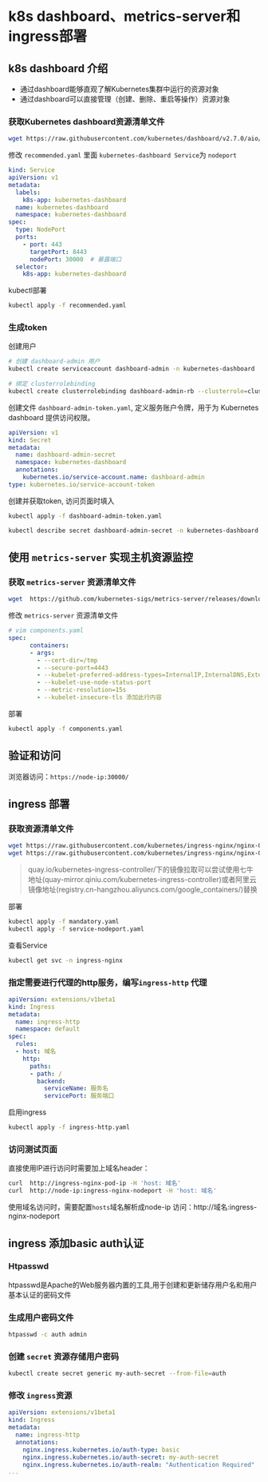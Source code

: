 # k8s dashboard、metrics-server和ingress部署

## k8s dashboard 介绍
- 通过dashboard能够直观了解Kubernetes集群中运行的资源对象
- 通过dashboard可以直接管理（创建、删除、重启等操作）资源对象

### 获取Kubernetes dashboard资源清单文件
```bash
wget https://raw.githubusercontent.com/kubernetes/dashboard/v2.7.0/aio/deploy/recommended.yaml --no-check-certificate
```
修改 `recommended.yaml` 里面 `kubernetes-dashboard Service`为 `nodeport`
```yaml
kind: Service
apiVersion: v1
metadata:
  labels:
    k8s-app: kubernetes-dashboard
  name: kubernetes-dashboard
  namespace: kubernetes-dashboard
spec:
  type: NodePort
  ports:
    - port: 443
      targetPort: 8443
      nodePort: 30000  # 暴露端口
  selector:
    k8s-app: kubernetes-dashboard
```
kubectl部署
```bash
kubectl apply -f recommended.yaml
```

### 生成token
创建用户
```bash
# 创建 dashboard-admin 用户
kubectl create serviceaccount dashboard-admin -n kubernetes-dashboard
 
# 绑定 clusterrolebinding
kubectl create clusterrolebinding dashboard-admin-rb --clusterrole=cluster-admin --serviceaccount=kubernetes-dashboard:dashboard-admin
```
创建文件 `dashboard-admin-token.yaml`, 定义服务账户令牌，用于为 Kubernetes dashboard 提供访问权限。
```yaml
apiVersion: v1
kind: Secret
metadata:
  name: dashboard-admin-secret
  namespace: kubernetes-dashboard
  annotations:
    kubernetes.io/service-account.name: dashboard-admin
type: kubernetes.io/service-account-token
```
创建并获取token, 访问页面时填入
```bash
kubectl apply -f dashboard-admin-token.yaml

kubectl describe secret dashboard-admin-secret -n kubernetes-dashboard
```

## 使用 `metrics-server` 实现主机资源监控

### 获取 `metrics-server` 资源清单文件
```bash
wget  https://github.com/kubernetes-sigs/metrics-server/releases/download/v0.6.1/components.yaml --no-check-certificate
```
修改 `metrics-server` 资源清单文件
```yaml
# vim components.yaml
spec:
      containers:
      - args:
        - --cert-dir=/tmp
        - --secure-port=4443
        - --kubelet-preferred-address-types=InternalIP,InternalDNS,ExternalDNS,ExternalIP,Hostname
        - --kubelet-use-node-status-port
        - --metric-resolution=15s
        - --kubelet-insecure-tls 添加此行内容
```
部署
```bash
kubectl apply -f components.yaml
```

## 验证和访问
浏览器访问：`https://node-ip:30000/`


## ingress 部署
### 获取资源清单文件
```bash
wget https://raw.githubusercontent.com/kubernetes/ingress-nginx/nginx-0.30.0/deploy/static/mandatory.yaml --no-check-certificate
wget https://raw.githubusercontent.com/kubernetes/ingress-nginx/nginx-0.30.0/deploy/static/provider/baremetal/service-nodeport.yaml --no-check-certificate
```
> quay.io/kubernetes-ingress-controller/下的镜像拉取可以尝试使用七牛地址(quay-mirror.qiniu.com/kubernetes-ingress-controller)或者阿里云镜像地址(registry.cn-hangzhou.aliyuncs.com/google_containers/)替换

部署
```bash
kubectl apply -f mandatory.yaml 
kubectl apply -f service-nodeport.yaml 
```
查看Service
```bash
kubectl get svc -n ingress-nginx
```

### 指定需要进行代理的http服务，编写`ingress-http` 代理
```yaml
apiVersion: extensions/v1beta1
kind: Ingress
metadata:
  name: ingress-http
  namespace: default
spec:
  rules:
  - host: 域名
    http:
      paths:
      - path: /
        backend:
          serviceName: 服务名
          servicePort: 服务端口

```
启用ingress
```bash
kubectl apply -f ingress-http.yaml 
```

### 访问测试页面
直接使用IP进行访问时需要加上域名header：
```bash
curl  http://ingress-nginx-pod-ip -H 'host: 域名'
curl  http://node-ip:ingress-nginx-nodeport -H 'host: 域名'
```

使用域名访问时，需要配置`hosts`域名解析成node-ip
访问：http://域名:ingress-nginx-nodeport

## ingress 添加basic auth认证
### Htpasswd
htpasswd是Apache的Web服务器内置的工具,用于创建和更新储存用户名和用户基本认证的密码文件
### 生成用户密码文件
```bash
htpasswd -c auth admin
```
### 创建 `secret` 资源存储用户密码
```bash
kubectl create secret generic my-auth-secret --from-file=auth
```
### 修改 `ingress`资源
```yaml
apiVersion: extensions/v1beta1
kind: Ingress
metadata:
  name: ingress-http
  annotations:
    nginx.ingress.kubernetes.io/auth-type: basic
    nginx.ingress.kubernetes.io/auth-secret: my-auth-secret
    nginx.ingress.kubernetes.io/auth-realm: "Authentication Required"
...
```
